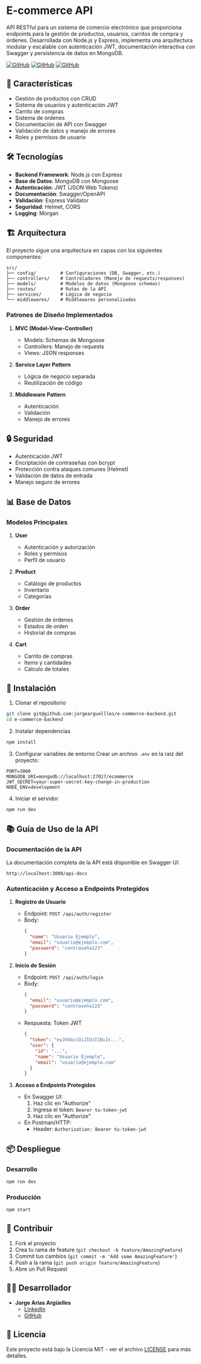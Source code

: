# E-commerce API

API RESTful para un sistema de comercio electrónico que proporciona endpoints para la gestión de productos, usuarios, carritos de compra y órdenes. Desarrollada con Node.js y Express, implementa una arquitectura modular y escalable con autenticación JWT, documentación interactiva con Swagger y persistencia de datos en MongoDB.

[![GitHub](https://img.shields.io/github/license/jorgearguellles/e-commerce-backend)](https://github.com/jorgearguellles/e-commerce-backend/blob/main/LICENSE)
[![GitHub](https://img.shields.io/github/stars/jorgearguellles/e-commerce-backend)](https://github.com/jorgearguellles/e-commerce-backend/stargazers)
[![GitHub](https://img.shields.io/github/forks/jorgearguellles/e-commerce-backend)](https://github.com/jorgearguellles/e-commerce-backend/network/members)

## 🚀 Características

- Gestión de productos con CRUD
- Sistema de usuarios y autenticación JWT
- Carrito de compras
- Sistema de órdenes
- Documentación de API con Swagger
- Validación de datos y manejo de errores
- Roles y permisos de usuario

## 🛠 Tecnologías

- **Backend Framework**: Node.js con Express
- **Base de Datos**: MongoDB con Mongoose
- **Autenticación**: JWT (JSON Web Tokens)
- **Documentación**: Swagger/OpenAPI
- **Validación**: Express Validator
- **Seguridad**: Helmet, CORS
- **Logging**: Morgan

## 🏗 Arquitectura

El proyecto sigue una arquitectura en capas con los siguientes componentes:

```
src/
├── config/         # Configuraciones (DB, Swagger, etc.)
├── controllers/    # Controladores (Manejo de requests/responses)
├── models/         # Modelos de datos (Mongoose schemas)
├── routes/         # Rutas de la API
├── services/       # Lógica de negocio
└── middlewares/    # Middlewares personalizados
```

### Patrones de Diseño Implementados

1. **MVC (Model-View-Controller)**

   - Models: Schemas de Mongoose
   - Controllers: Manejo de requests
   - Views: JSON responses

2. **Service Layer Pattern**

   - Lógica de negocio separada
   - Reutilización de código

3. **Middleware Pattern**
   - Autenticación
   - Validación
   - Manejo de errores

## 🔒 Seguridad

- Autenticación JWT
- Encriptación de contraseñas con bcrypt
- Protección contra ataques comunes (Helmet)
- Validación de datos de entrada
- Manejo seguro de errores

## 📊 Base de Datos

### Modelos Principales

1. **User**

   - Autenticación y autorización
   - Roles y permisos
   - Perfil de usuario

2. **Product**

   - Catálogo de productos
   - Inventario
   - Categorías

3. **Order**

   - Gestión de órdenes
   - Estados de orden
   - Historial de compras

4. **Cart**
   - Carrito de compras
   - Items y cantidades
   - Cálculo de totales

## 🚀 Instalación

1. Clonar el repositorio

```bash
git clone git@github.com:jorgearguellles/e-commerce-backend.git
cd e-commerce-backend
```

2. Instalar dependencias

```bash
npm install
```

3. Configurar variables de entorno
   Crear un archivo `.env` en la raíz del proyecto:

```
PORT=3000
MONGODB_URI=mongodb://localhost:27017/ecommerce
JWT_SECRET=your-super-secret-key-change-in-production
NODE_ENV=development
```

4. Iniciar el servidor

```bash
npm run dev
```

## 📚 Guía de Uso de la API

### Documentación de la API

La documentación completa de la API está disponible en Swagger UI:

```
http://localhost:3000/api-docs
```

### Autenticación y Acceso a Endpoints Protegidos

1. **Registro de Usuario**

   - Endpoint: `POST /api/auth/register`
   - Body:
     ```json
     {
       "name": "Usuario Ejemplo",
       "email": "usuario@ejemplo.com",
       "password": "contraseña123"
     }
     ```

2. **Inicio de Sesión**

   - Endpoint: `POST /api/auth/login`
   - Body:
     ```json
     {
       "email": "usuario@ejemplo.com",
       "password": "contraseña123"
     }
     ```
   - Respuesta: Token JWT
     ```json
     {
       "token": "eyJhbGciOiJIUzI1NiIs...",
       "user": {
         "id": "...",
         "name": "Usuario Ejemplo",
         "email": "usuario@ejemplo.com"
       }
     }
     ```

3. **Acceso a Endpoints Protegidos**
   - En Swagger UI:
     1. Haz clic en "Authorize"
     2. Ingresa el token: `Bearer tu-token-jwt`
     3. Haz clic en "Authorize"
   - En Postman/HTTP:
     - Header: `Authorization: Bearer tu-token-jwt`

## 📦 Despliegue

### Desarrollo

```bash
npm run dev
```

### Producción

```bash
npm start
```

## 🤝 Contribuir

1. Fork el proyecto
2. Crea tu rama de feature (`git checkout -b feature/AmazingFeature`)
3. Commit tus cambios (`git commit -m 'Add some AmazingFeature'`)
4. Push a la rama (`git push origin feature/AmazingFeature`)
5. Abre un Pull Request

## 👨‍💻 Desarrollador

- **Jorge Arias Argüelles**
  - [LinkedIn](https://www.linkedin.com/in/jorgeariasarguelles/)
  - [GitHub](https://github.com/jorgearguellles)

## 📄 Licencia

Este proyecto está bajo la Licencia MIT - ver el archivo [LICENSE](LICENSE) para más detalles.
